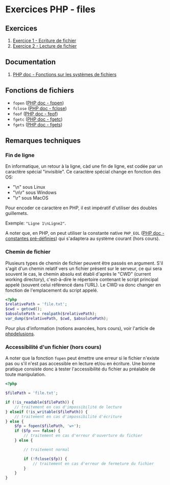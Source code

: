 # Exercices PHP - files

## Exercices

 1. [Exercice 1 - Ecriture de fichier](./ex1/)
 2. [Exercice 2 - Lecture de fichier](./ex2/)

## Documentation

 1. [PHP doc - Fonctions sur les systèmes de fichiers](https://www.php.net/manual/fr/ref.filesystem.php)

## Fonctions de fichiers

 - `fopen` ([PHP doc - fopen](https://www.php.net/manual/fr/function.fopen.php))
 - `fclose` ([PHP doc - fclose](https://www.php.net/manual/fr/function.fclose.php))
 - `feof` ([PHP doc - feof](https://www.php.net/manual/fr/function.feof.php))
 - `fgetc` ([PHP doc - fgetc](https://www.php.net/manual/fr/function.fgetc.php))
 - `fgets` ([PHP doc - fgets](https://www.php.net/manual/fr/function.fgets.php))
 

## Remarques techniques

### Fin de ligne

En informatique, un retour à la ligne, càd une fin de ligne, est codée par un caractère spécial "invisible". Ce caractère spécial change en fonction des OS:
 - "\n" sous Linux
 - "\n\r" sous Windows 
 - "\r" sous MacOS

Pour encoder ce caractère en PHP, il est impératif d'utiliser des doubles guillemets.

Exemple: `"Ligne 1\nLigne2"`.

A noter que, en PHP, on peut utiliser la constante native `PHP_EOL` ([PHP doc - constantes pré-définies](https://www.php.net/manual/fr/reserved.constants.php)) qui s'adaptera au système courant (hors cours).

### Chemin de fichier

Plusieurs types de chemin de fichier peuvent être passés en argument. S'il s'agit d'un chemin relatif vers un fichier présent sur le serveur, ce qui sera souvent le cas, le chemin absolu est établi d'après le "CWD" (current working directory), c'est-à-dire le répertoire contenant le script principal appelé (souvent celui référencé dans l'URL). Le CWD va donc changer en fonction de l'emplacement du script appelé.

```php
<?php
$relativePath = 'file.txt';
$cwd = getcwd();
$absolutePath = realpath($relativePath);
var_dump($relativePath, $cwd, $absolutePath);
```

Pour plus d'information (notions avancées, hors cours), voir l'article de [phpdelusions](https://phpdelusions.net/articles/paths).

### Accessibilité d'un fichier (hors cours)

A noter que la fonction `fopen` peut émettre une erreur si le fichier n'existe pas ou s'il n'est pas accessible en lecture et/ou en écriture. Une bonne pratique consiste donc à tester l'accessibilité du fichier au préalable de toute manipulation.

```php
<?php

$filePath = 'file.txt';

if (!is_readable($filePath)) {
    // traitement en cas d'impossibilité de lecture
} elseif (!is_writable($filePath)) {
    // traitement en cas d'impossibilité d'écriture
} else {
    $fp = fopen($filePath, 'w+');
    if ($fp === false) {
        // traitement en cas d'erreur d'ouverture du fichier
    } else {

        // traitement normal

        if (!fclose($fp)) {
            // traitement en cas d'erreur de fermeture du fichier
        }
    }
}
```
